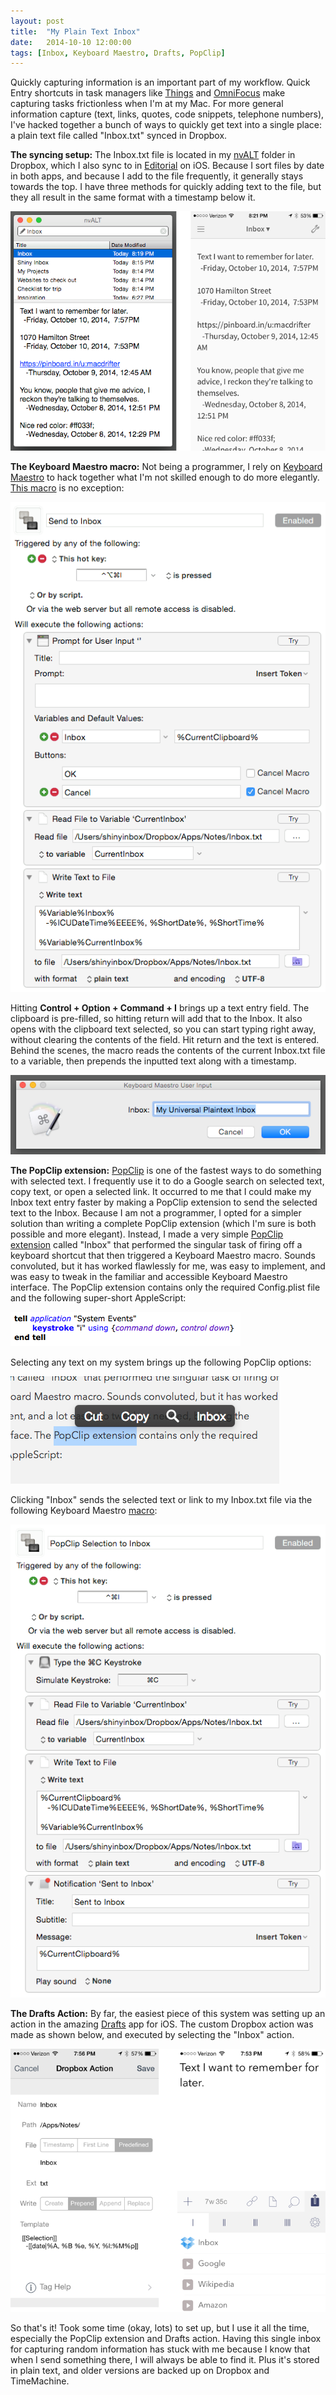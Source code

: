 ```yaml
---
layout: post
title:  "My Plain Text Inbox"
date:   2014-10-10 12:00:00
tags: [Inbox, Keyboard Maestro, Drafts, PopClip]
---
```

Quickly capturing information is an important part of my workflow. Quick Entry shortcuts in task managers like [Things](https://culturedcode.com/things/) and [OmniFocus](https://www.omnigroup.com/omnifocus) make capturing tasks frictionless when I'm at my Mac. For more general information capture (text, links, quotes, code snippets, telephone numbers), I've hacked together a bunch of ways to quickly get text into a single place: a plain text file called "Inbox.txt" synced in Dropbox.

**The syncing setup:** The Inbox.txt file is located in my [nvALT](http://brettterpstra.com/projects/nvalt/) folder in Dropbox, which I also sync to in [Editorial](http://omz-software.com/editorial/) on iOS. Because I sort files by date in both apps, and because I add to the file frequently, it generally stays towards the top. I have three methods for quickly adding text to the file, but they all result in the same format with a timestamp below it.
 
 ![Inbox in nvALT and Editorial](/images/2014-10-10-my-plain-text-inbox-1.png)

**The Keyboard Maestro macro:** Not being a programmer, I rely on [Keyboard Maestro](http://keyboardmaestro.com/) to hack together what I'm not skilled enough to do more elegantly. [This macro](/files/2014-10-10-sendtoinbox.kmmacros) is no exception:

![Add to Inbox Keyboard Maestro macro](/images/2014-10-10-my-plain-text-inbox-2.png)

Hitting **Control + Option + Command + I** brings up a text entry field. The clipboard is pre-filled, so hitting return will add that to the Inbox. It also opens with the clipboard text selected, so you can start typing right away, without clearing the contents of the field. Hit return and the text is entered. Behind the scenes, the macro reads the contents of the current Inbox.txt file to a variable, then prepends the inputted text along with a timestamp.

![Add to Inbox Keyboard Maestro text entry field](/images/2014-10-10-my-plain-text-inbox-3.png)

**The PopClip extension:** [PopClip](http://pilotmoon.com/popclip/) is one of the fastest ways to do something with selected text. I frequently use it to do a Google search on selected text, copy text, or open a selected link. It occurred to me that I could make my Inbox text entry faster by making a PopClip extension to send the selected text to the Inbox. Because I am not a programmer, I opted for a simpler solution than writing a complete PopClip extension (which I'm sure is both possible and more elegant). Instead, I made a very simple [PopClip extension](/files/2014-10-10-sendtoinbox.popclipext.zip) called "Inbox" that performed the singular task of firing off a keyboard shortcut that then triggered a Keyboard Maestro macro. Sounds convoluted, but it has worked flawlessly for me, was easy to implement, and was easy to tweak in the familiar and accessible Keyboard Maestro interface. The PopClip extension contains only the required Config.plist file and the following super-short AppleScript:

![PopClip AppleScript](/images/2014-10-10-my-plain-text-inbox-4.png)

Selecting any text on my system brings up the following PopClip options:

![PopClip Inbox Extension](/images/2014-10-10-my-plain-text-inbox-5.png)

Clicking "Inbox" sends the selected text or link to my Inbox.txt file via the following Keyboard Maestro [macro](/files/2014-10-10-popclipselectiontoinbox.kmmacros): 

![PopClip Keyboard Maestro macro for Inbox](/images/2014-10-10-my-plain-text-inbox-6.png)

**The Drafts Action:** By far, the easiest piece of this system was setting up an action in the amazing [Drafts](http://agiletortoise.com/drafts/) app for iOS. The custom Dropbox action was made as shown below, and executed by selecting the "Inbox" action.

![Drafts Action for Inbox](/images/2014-10-10-my-plain-text-inbox-7.png)

So that's it! Took some time (okay, lots) to set up, but I use it all the time, especially the PopClip extension and Drafts action. Having this single inbox for capturing random information has stuck with me because I know that when I send something there, I will always be able to find it. Plus it's stored in plain text, and older versions are backed up on Dropbox and TimeMachine.